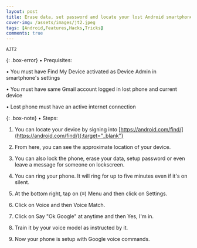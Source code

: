 ```yaml
---
layout: post
title: Erase data, set password and locate your lost Android smartphone - Find My Device
cover-img: /assets/images/jt2.jpeg
tags: [Android,Features,Hacks,Tricks]
comments: true
---
```


``AJT2``

{: .box-error}
• Prequisites:

• You must have Find My Device activated as Device Admin in smartphone's settings

• You must have same Gmail account logged in lost phone and current device

• Lost phone must have an active internet connection


{: .box-note}
• Steps:


1. You can locate your device by signing into [https://android.com/find/](https://android.com/find/){:target="_blank"}

2. From here, you can see the approximate location of your device.

3. You can also lock the phone, erase your data, setup password or even leave a message for someone on lockscreen.

4. You can ring your phone. It will ring for up to five minutes even if it's on silent. 

5. At the bottom right, tap on (≡) Menu and then click on Settings.

6. Click on Voice and then Voice Match.

7. Click on Say "Ok Google" at anytime and then Yes, I'm in.

8. Train it by your voice model as instructed by it.

9. Now your phone is setup with Google voice commands.
